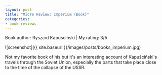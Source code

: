 ```yaml
---
layout: post
title: "Micro Review: Imperium (Book)"
categories:
- book-reviews
---
```


<p>Book author: Ryszard Kapuściński | My rating: 3/5</p>


![screenshot]({{ site.baseurl }}/images/posts/books_imperium.jpg)


<p>Not my favorite book of his but it's an interesting account of Kapuściński's travels through the Soviet Union, especially the parts that take place close to the time of the collapse of the USSR.</p>
